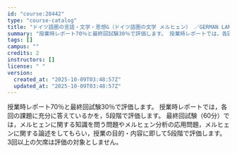 ```yaml
---
id: "course:28442"
type: "course-catalog"
title: "ドイツ語圏の言語・文学・思想G（ドイツ語圏の文学 メルヒェン） ／GERMAN LANGUAGE, LITERATURE AND THOUGHT G"
summary: "授業時レポート70％と最終回試験30％で評価します。 授業時レポートでは，各回の課題に充分に答えているかを，5段階で評価します。 最終回試験（60分）では，メルヒェンに関する知識を問う問題やメルヒェン分析の応用問題，メルヒェンに関する論述を…"
tags: []
campus: ""
credits: 2
instructors: []
license: " "
version:
  created_at: "2025-10-09T03:48:57Z"
  updated_at: "2025-10-09T03:48:57Z"
---
```


授業時レポート70％と最終回試験30％で評価します。 授業時レポートでは，各回の課題に充分に答えているかを，5段階で評価します。 最終回試験（60分）では，メルヒェンに関する知識を問う問題やメルヒェン分析の応用問題，メルヒェンに関する論述をしてもらい，授業の目的・内容に即して5段階で評価します。 3回以上の欠席は評価の対象としません。
